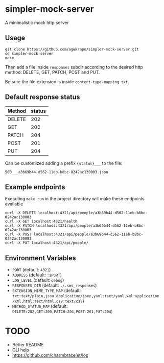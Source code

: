 # simpler-mock-server

A minimalistic mock http server

## Usage

```
git clone https://github.com/agukrapo/simpler-mock-server.git
cd simpler-mock-server
make
```

Then add a file inside `responses` subdir according to the desired http method: DELETE, GET, PATCH, POST and PUT.

Be sure the file extension is inside `content-type-mapping.txt`.

## Default response status

| Method | status |
|--------|--------|
| DELETE | 202    |
| GET    | 200    |
| PATCH  | 204    |
| POST   | 201    |
| PUT    | 204    |

Can be customized adding a prefix `{status}___` to the file:

	500___a3b69b44-d562-11eb-b8bc-0242ac130003.json

## Example endpoints

Executing `make run` in the project directory will make these endpoints available

```
curl -X DELETE localhost:4321/api/people/a3b69b44-d562-11eb-b8bc-0242ac130003
curl -X GET localhost:4321/health
curl -X PATCH localhost:4321/api/people/a3b69b44-d562-11eb-b8bc-0242ac130003
curl -X POST localhost:4321/api/people/a3b69b44-d562-11eb-b8bc-0242ac130003
curl -X PUT localhost:4321/api/people/
```

## Environment Variables

- `PORT` (default: `4321`)
- `ADDRESS` (default: `:$PORT`)
- `LOG_LEVEL` (default: `debug`)
- `RESPONSES_DIR` (default: `./.sms_responses`)
- `EXTENSION_MIME_TYPE_MAP` (default: `txt:text/plain,json:application/json,yaml:text/yaml,xml:application/xml,html:text/html,csv:text/csv`)
- `METHOD_STATUS_MAP` (default: `DELETE:202,GET:200,PATCH:204,POST:201,PUT:204`)


# TODO
- Better README
- CLI help
- https://github.com/charmbracelet/log
